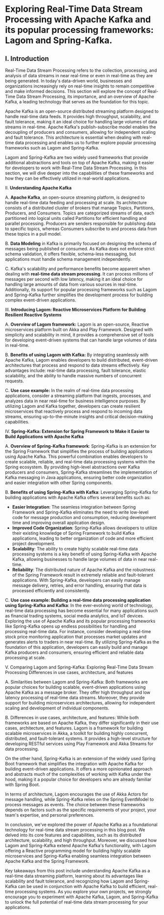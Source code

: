 # Exploring Real-Time Data Stream Processing with Apache Kafka and its popular processing frameworks: Lagom and Spring-Kafka.



 I. Introduction
---------------

Real-Time Data Stream Processing refers to the collection, processing, and analysis of data streams in near real-time or even in real-time as they are being generated. In today's data-driven world, businesses and organizations increasingly rely on real-time insights to remain competitive and make informed decisions. This section will explore the concept of Real-Time Data Stream Processing, its importance, and an overview of Apache Kafka, a leading technology that serves as the foundation for this topic.

Apache Kafka is an open-source distributed streaming platform designed to handle real-time data feeds. It provides high throughput, scalability, and fault tolerance, making it an ideal choice for handling large volumes of data streams in real-time. Apache Kafka's publish-subscribe model enables the decoupling of producers and consumers, allowing for independent scaling and fault tolerance. This architecture is essential when dealing with real-time data processing and enables us to further explore popular processing frameworks such as Lagom and Spring-Kafka.

Lagom and Spring-Kafka are two widely used frameworks that provide additional abstractions and tools on top of Apache Kafka, making it easier for developers to work with Real-Time Data Stream Processing. In this section, we will dive deeper into the capabilities of these frameworks and how they can be effectively utilized in real-world applications.



 II. **Understanding Apache Kafka**

A. **Apache Kafka**, an open-source streaming platform, is designed to handle real-time data feeding and processing at scale. Its architecture consists of a distributed cluster of brokers that manage Topics, Partitions, Producers, and Consumers. Topics are categorized streams of data, each partitioned into logical units called Partitions for efficient handling and parallel processing. Producers are senders responsible for publishing data to specific topics, whereas Consumers subscribe to and process data from these topics in a pull model.

B. **Data Modeling** in Kafka is primarily focused on designing the schema of messages being published or consumed. As Kafka does not enforce strict schema validation, it offers flexible, schema-less messaging, but applications must handle schema management independently.

C. Kafka's scalability and performance benefits become apparent when dealing with **real-time data stream processing**. It can process millions of messages per second with low latency, making it an ideal choice for handling large amounts of data from various sources in real-time. Additionally, its support for popular processing frameworks such as Lagom and Spring-Kafka further simplifies the development process for building complex event-driven applications.



 III. **Introducing Lagom: Reactive Microservices Platform for Building Resilient Reactive Systems**

A. **Overview of Lagom framework:** Lagom is an open-source, Reactive microservices platform built on Akka and Play Framework. Designed with simplicity and scalability in mind, it provides a comprehensive set of tools for developing event-driven systems that can handle large volumes of data in real-time.

B. **Benefits of using Lagom with Kafka:** By integrating seamlessly with Apache Kafka, Lagom enables developers to build distributed, event-driven architectures that process and respond to data streams effectively. Key advantages include: real-time data processing, fault tolerance, elastic scalability, and the ability to handle massive numbers of concurrent requests.

C. **Use case example:** In the realm of real-time data processing applications, consider a streaming platform that ingests, processes, and analyzes data in near real-time for business intelligence purposes. By utilizing Lagom and Kafka together, developers can create resilient microservices that reactively process and respond to incoming data streams, ensuring up-to-the-minute insights and critical decision-making capabilities.



 IV. **Spring-Kafka: Extension for Spring Framework to Make it Easier to Build Applications with Apache Kafka**

A. **Overview of Spring-Kafka framework**: Spring-Kafka is an extension for the Spring Framework that simplifies the process of building applications using Apache Kafka. This powerful combination enables developers to create scalable, reliable, and real-time data processing systems within the Spring ecosystem. By providing high-level abstractions over Kafka producers and consumers, Spring-Kafka streamlines the implementation of Kafka messaging in Java applications, ensuring better code organization and easier integration with other Spring components.

B. **Benefits of using Spring-Kafka with Kafka**: Leveraging Spring-Kafka for building applications with Apache Kafka offers several benefits such as:
  - **Easier Integration**: The seamless integration between Spring Framework and Spring-Kafka eliminates the need to write low-level code for message production and consumption, reducing development time and improving overall application design.
  - **Improved Code Organization**: Spring-Kafka allows developers to utilize their existing knowledge of Spring Framework to build Kafka applications, leading to better organization of code and more efficient project development.
  - **Scalability**: The ability to create highly scalable real-time data processing systems is a key benefit of using Spring-Kafka with Apache Kafka, allowing businesses to handle large volumes of data in near real-time.
  - **Reliability**: The distributed nature of Apache Kafka and the robustness of the Spring Framework result in extremely reliable and fault-tolerant applications. With Spring-Kafka, developers can easily manage message delivery, retries, and error handling, ensuring that data is processed efficiently and consistently.

C. **Use case example: Building a real-time data processing application using Spring-Kafka and Kafka**: In the ever-evolving world of technology, real-time data processing has become essential for many applications such as financial trading systems, social media analytics, and IoT devices. Exploring the use of Apache Kafka and its popular processing frameworks like Spring-Kafka opens up endless possibilities for handling and processing real-time data. For instance, consider developing a real-time stock price monitoring application that processes market updates and generates alerts to traders in near real-time. By utilizing Spring-Kafka as the foundation of this application, developers can easily build and manage Kafka producers and consumers, ensuring efficient and reliable data processing at scale.



 V. Comparing Lagom and Spring-Kafka: Exploring Real-Time Data Stream Processing Differences in use cases, architecture, and features

A. Similarities between Lagom and Spring-Kafka:
Both frameworks are popular choices for building scalable, event-driven applications using Apache Kafka as a message broker. They offer high throughput and low latency processing of real-time data streams. Moreover, they provide support for building microservices architectures, allowing for independent scaling and development of individual components.

B. Differences in use cases, architecture, and features:
While both frameworks are based on Apache Kafka, they differ significantly in their use cases, architecture, and features. Lagom is a framework for building scalable microservices in Akka, a toolkit for building highly concurrent, distributed, and fault-tolerant systems. It provides a high-level structure for developing RESTful services using Play Framework and Akka Streams for data processing.

On the other hand, Spring-Kafka is an extension of the widely used Spring Boot framework that simplifies the integration with Apache Kafka for building event-driven applications. It offers a more opinionated approach and abstracts much of the complexities of working with Kafka under the hood, making it a popular choice for developers who are already familiar with Spring Boot.

In terms of architecture, Lagom encourages the use of Akka Actors for message handling, while Spring-Kafka relies on the Spring EventModel to process messages as events. The choice between these frameworks depends on factors such as the specific requirements of your project, your team's expertise, and personal preferences.



 In conclusion, we've explored the power of Apache Kafka as a foundational technology for real-time data stream processing in this blog post. We delved into its core features and capabilities, such as its distributed architecture, scalability, and high throughput. Moreover, we discussed how Lagom and Spring-Kafka extend Apache Kafka's functionality, with Lagom offering a Reactive programming model for building highly scalable microservices and Spring-Kafka enabling seamless integration between Apache Kafka and the Spring Framework.

Key takeaways from this post include understanding Apache Kafka as a real-time data streaming platform, learning about its advantages like scalability and fault tolerance, and recognizing how Lagom and Spring-Kafka can be used in conjunction with Apache Kafka to build efficient, real-time processing systems. As you explore your own projects, we strongly encourage you to experiment with Apache Kafka, Lagom, and Spring-Kafka to unlock the full potential of real-time data stream processing for your applications.


